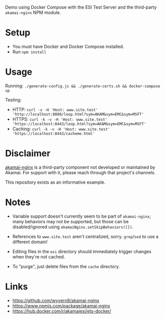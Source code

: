 Demo using Docker Compose with the ESI Test Server and the third-party
`akamai-nginx` NPM module.

# Setup
* You must have Docker and Docker Compose installed.
* Run `npm install`

# Usage
Running: `./generate-config.js && ./generate-certs.sh && docker-compose up`

Testing: 
* HTTP: `curl -v -H 'Host: www.site.test' 'http://localhost:8080/loop.html?sym=AKAM&sym=EMC&sym=MSFT'`
* HTTPS: `curl -k -v -H 'Host: www.site.test' 'https://localhost:8443/loop.html?sym=AKAM&sym=EMC&sym=MSFT'`
* Caching: `curl -k -v -H 'Host: www.site.test' 'https://localhost:8443/cacheme.html'`

# Disclaimer
[akamai-nginx](https://github.com/wyvern8/akamai-nginx) is a third-party
component not developed or maintained by Akamai.
For support with it, please reach through that project's channels.

This repository exists as an informative example.

# Notes
* Variable support doesn't currently seem to be part of `akamai-nginx`;
many behaviors may not be supported, but those can be disabled/ignored
using `akamaiNginx.setSkipBehaviors([])`.

* References to `www.site.test` aren't centralized, sorry. `grep`/`sed` to use a different domain!

* Editing files in the `esi` directory should immediately trigger changes when they're not cached.

* To "purge", just delete files from the `cache` directory.

# Links
* https://github.com/wyvern8/akamai-nginx
* https://www.npmjs.com/package/akamai-nginx
* https://hub.docker.com/r/akamaiesi/ets-docker/
